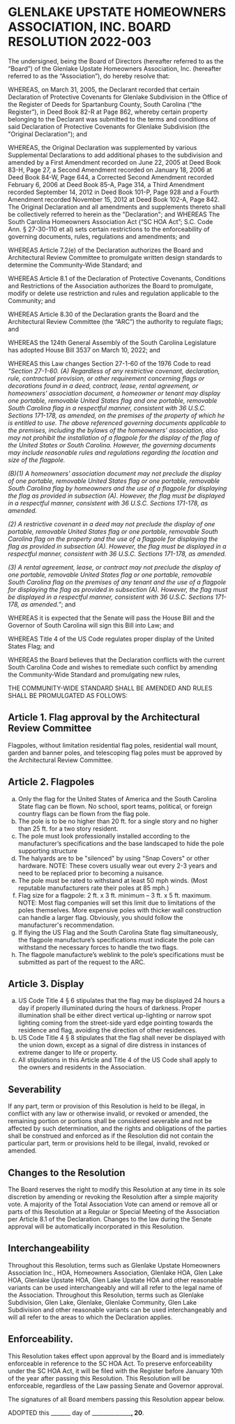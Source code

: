 # GLENLAKE UPSTATE HOMEOWNERS ASSOCIATION, INC. BOARD RESOLUTION 2022-003 

The undersigned, being the Board of Directors (hereafter referred to as the “Board”) of the Glenlake Upstate Homeowners Association, Inc. (hereafter referred to as the “Association”), do hereby resolve that:

WHEREAS, on March 31, 2005, the Declarant recorded that certain Declaration of Protective Covenants for Glenlake Subdivision in the Office of the Register of Deeds for Spartanburg County, South Carolina (“the Register”), in Deed Book 82-R at Page 862, whereby certain property belonging to the Declarant was submitted to the terms and conditions of said Declaration of Protective Covenants for Glenlake Subdivision (the "Original Declaration"); and 

WHEREAS, the Original Declaration was supplemented by various Supplemental Declarations to add additional phases to the subdivision and amended by a First Amendment recorded on June 22, 2005 at Deed Book 83-H, Page 27, a Second Amendment recorded on January 18, 2006 at Deed Book 84-W, Page 644, a Corrected Second Amendment recorded February 6, 2006 at Deed Book 85-A, Page 314, a Third Amendment recorded September 14, 2012 in Deed Book 101-P, Page 928 and a Fourth Amendment recorded November 15, 2012 at Deed Book 102-A, Page 842. The Original Declaration and all amendments and supplements thereto shall be collectively referred to herein as the "Declaration"; and
WHEREAS The South Carolina Homeowners Association Act (“SC HOA Act”; S.C. Code Ann. § 27-30-110 et al) sets certain restrictions to the enforceability of governing documents, rules, regulations and amendments; and

WHEREAS Article 7.2(e) of the Declaration authorizes the Board and Architectural Review Committee to promulgate written design standards to determine the Community-Wide Standard; and

WHEREAS Article 8.1 of the Declaration of Protective Covenants, Conditions and Restrictions of the Association authorizes the Board to promulgate, modify or delete use restriction and rules and regulation applicable to the Community; and

WHEREAS Article 8.30 of the Declaration grants the Board and the Architectural Review Committee (the “ARC”) the authority to regulate flags; and

WHEREAS the 124th General Assembly of the South Carolina Legislature has adopted House Bill 3537 on March 10, 2022; and 

WHEREAS this Law changes Section 27-1-60 of the 1976 Code to read *"Section 27-1-60.    (A)    Regardless of any restrictive covenant, declaration, rule, contractual provision, or other requirement concerning flags or decorations found in a deed, contract, lease, rental agreement, or homeowners' association document, a homeowner or tenant may display one portable, removable United States flag and one portable, removable South Carolina flag in a respectful manner, consistent with 36 U.S.C. Sections 171-178, as amended, on the premises of the property of which he is entitled to use. The above referenced governing documents applicable to the premises, including the bylaws of the homeowners' association, also may not prohibit the installation of a flagpole for the display of the flag of the United States or South Carolina. However, the governing documents may include reasonable rules and regulations regarding the location and size of the flagpole.*

*(B)(1)    A homeowners' association document may not preclude the display of one portable, removable United States flag or one portable, removable South Carolina flag by homeowners and the use of a flagpole for displaying the flag as provided in subsection (A). However, the flag must be displayed in a respectful manner, consistent with 36 U.S.C. Sections 171-178, as amended.*

*(2)    A restrictive covenant in a deed may not preclude the display of one portable, removable United States flag or one portable, removable South Carolina flag on the property and the use of a flagpole for displaying the flag as provided in subsection (A). However, the flag must be displayed in a respectful manner, consistent with 36 U.S.C. Sections 171-178, as amended.*

*(3)    A rental agreement, lease, or contract may not preclude the display of one portable, removable United States flag or one portable, removable South Carolina flag on the premises of any tenant and the use of a flagpole for displaying the flag as provided in subsection (A). However, the flag must be displayed in a respectful manner, consistent with 36 U.S.C. Sections 171-178, as amended.”*; and

WHEREAS it is expected that the Senate will pass the House Bill and the Governor of South Carolina will sign this Bill into Law; and

WHEREAS Title 4 of the US Code regulates proper display of the United States Flag; and

WHEREAS the Board believes that the Declaration conflicts with the current South Carolina Code and wishes to remediate such conflict by amending the Community-Wide Standard and promulgating new rules,

THE COMMUNITY-WIDE STANDARD SHALL BE AMENDED AND RULES SHALL BE PROMULGATED AS FOLLOWS:

## Article 1. Flag approval by the Architectural Review Committee
Flagpoles, without limitation residential flag poles, residential wall mount, garden and banner poles, and telescoping flag poles must be approved by the Architectural Review Committee.

## Article 2. Flagpoles
<ol type="a">
  <li>Only the flag for the United States of America and the South Carolina State flag can be flown.  No school, sport teams, political, or foreign country flags can be flown from the flag pole.</li>
  <li>The pole is to be no higher than 20 ft. for a single story and no higher than 25 ft. for a two story resident.</li>
  <li>The pole must look professionally installed according to the manufacturer’s specifications and the base landscaped to hide the pole supporting structure</li>
  <li>The halyards are to be "silenced" by using "Snap Covers" or other hardware. NOTE: These covers usually wear out every 2-3 years and need to be replaced prior to becoming a nuisance.</li>
  <li>The pole must be rated to withstand at least 50 mph winds. (Most reputable manufacturers rate their poles at 85 mph.)</li>
  <li>Flag size for a flagpole: 2 ft. x 3 ft. minimum – 3 ft. x 5 ft. maximum. NOTE: Most flag companies will set this limit due to limitations of the poles themselves. More expensive poles with thicker wall construction can handle a larger flag. Obviously, you should follow the manufacturer's recommendation.</li>
  <li>If flying the US Flag and the South Carolina State flag simultaneously, the flagpole manufacture’s specifications must indicate the pole can withstand the necessary forces to handle the two flags.</li>
  <li>The flagpole manufacture’s weblink to the pole’s specifications must be submitted as part of the request to the ARC.</li>
</ol>

## Article 3. Display
<ol type="a">
  <li>US Code Title 4 § 6 stipulates that the flag may be displayed 24 hours a day if properly illuminated during the hours of darkness. Proper illumination shall be either direct vertical up-lighting or narrow spot lighting coming from the street-side yard edge pointing towards the residence and flag, avoiding the direction of other residences.</li>
  <li>US Code Title 4 § 8 stipulates that the flag shall never be displayed with the union down, except as a signal of dire distress in instances of extreme danger to life or property.</li>
  <li>All stipulations in this Article and Title 4 of the US Code shall apply to the owners and residents in the Association.</li>
</ol>

## Severability
If any part, term or provision of this Resolution is held to be illegal, in conflict with any law or otherwise invalid, or revoked or amended, the remaining portion or portions shall be considered severable and not be affected by such determination, and the rights and obligations of the parties shall be construed and enforced as if the Resolution did not contain the particular part, term or provisions held to be illegal, invalid, revoked or amended.

## Changes to the Resolution
The Board reserves the right to modify this Resolution at any time in its sole discretion by amending or revoking the Resolution after a simple majority vote. A majority of the Total Association Vote can amend or remove all or parts of this Resolution at a Regular or Special Meeting of the Association per Article 8.1 of the Declaration. Changes to the law during the Senate approval will be automatically incorporated in this Resolution.

## Interchangeability
Throughout this Resolution, terms such as Glenlake Upstate Homeowners Association Inc., HOA, Homeowners Association, Glenlake HOA, Glen Lake HOA, Glenlake Upstate HOA, Glen Lake Upstate HOA and other reasonable variants can be used interchangeably and will all refer to the legal name of the Association. Throughout this Resolution, terms such as Glenlake Subdivision, Glen Lake, Glenlake, Glenlake Community, Glen Lake Subdivision and other reasonable variants can be used interchangeably and will all refer to the areas to which the Declaration applies.

## Enforceability.
This Resolution takes effect upon approval by the Board and is immediately enforceable in reference to the SC HOA Act. To preserve enforceability under the SC HOA Act, it will be filed with the Register before January 10th of the year after passing this Resolution. This Resolution will be enforceable, regardless of the Law passing Senate and Governor approval.

The signatures of all Board members passing this Resolution appear below.

ADOPTED this _______ day of ________________, 20__.
